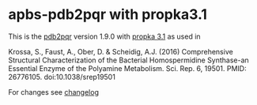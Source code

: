 apbs-pdb2pqr with propka3.1
============

This is the [pdb2pqr](https://github.com/Electrostatics/apbs-pdb2pqr) version 1.9.0 with [propka 3.1](https://github.com/jensengroup/propka-3.1) as used in

Krossa, S., Faust, A., Ober, D. & Scheidig, A.J. (2016) Comprehensive Structural Characterization of the Bacterial Homospermidine Synthase-an Essential Enzyme of the Polyamine Metabolism.   Sci. Rep. 6, 19501. PMID: 26776105. doi:10.1038/srep19501

For changes see [changelog](https://github.com/sekro/apbs-pdb2pqr/blob/pdb2pqr-1.9.0-propka31/pdb2pqr/ChangeLog.md)
